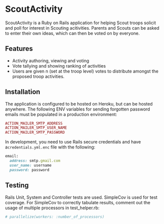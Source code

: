 # ScoutActivity

ScoutActivity is a Ruby on Rails application for helping Scout troops solicit and poll for interest in Scouting acitivities. Parents and Scouts can be asked to enter their own ideas, which can then be voted on by everyone.

## Features

* Activity authoring, viewing and voting
* Vote tallying and showing ranking of activities
* Users are given n (set at the troop level) votes to distribute amongst the proposed troop activities.


## Installation

The application is configured to be hosted on Heroku, but can be hosted anywhere. The following ENV variables for sending forgotten password emails must be populated in a production environment:

```ruby
ACTION_MAILER_SMTP_ADDRESS
ACTION_MAILER_SMTP_USER_NAME
ACTION_MAILER_SMTP_PASSWORD
```

In development, you need to use Rails secure credentials and have a`credentials.yml.enc` file with the following:

```ruby
email:
  address: smtp.gmail.com
  user_name: username
  password: password
```

## Testing

Rails Unit, System and Controller tests are used. SimpleCov is used for test coverage. For SimpleCov to correctly tabulate results, comment out the usage of multiple processors in test_helper.rb:

```ruby
# parallelize(workers: :number_of_processors)
```

